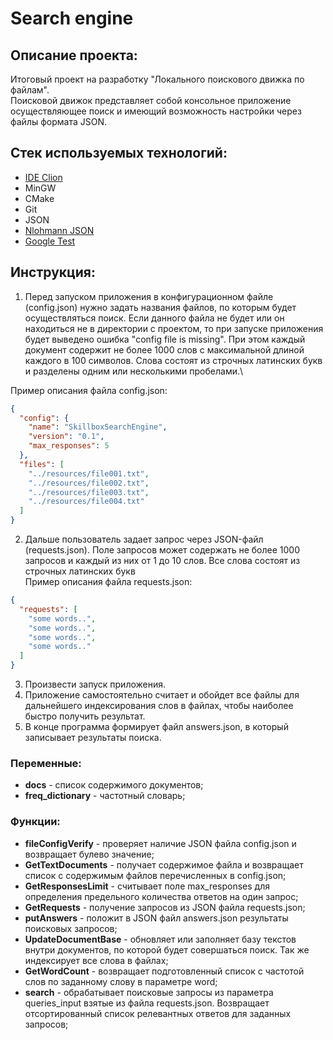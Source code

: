 # Search engine

## Описание проекта:
Итоговый проект на разработку "Локального поискового движка по файлам".\
Поисковой движок представляет собой консольное приложение осуществляющее поиск и имеющий 
возможность настройки через файлы формата JSON.

## Стек используемых технологий:
* [IDE Clion](https://www.jetbrains.com/clion/)
* MinGW
* СMake
* Git
* JSON
* [Nlohmann JSON](https://github.com/nlohmann/json)
* [Google Test](https://github.com/google/googletest)

## Инструкция:
1. Перед запуском приложения в конфигурационном файле (config.json) нужно задать названия файлов,
по которым будет осуществляться поиск. Если данного файла не будет или он находиться не в директории
с проектом, то при запуске приложения будет выведено ошибка "config file is missing". При этом 
каждый документ содержит не более 1000 слов с максимальной длиной каждого в 100 символов. Слова 
состоят из строчных латинских букв и разделены одним или несколькими пробелами.\

Пример описания файла config.json:
```json 
{
  "config": {
    "name": "SkillboxSearchEngine",
    "version": "0.1",
    "max_responses": 5
  },
  "files": [
    "../resources/file001.txt",
    "../resources/file002.txt",
    "../resources/file003.txt",
    "../resources/file004.txt"
  ]
}
```
2. Дальше пользователь задает запрос через JSON-файл (requests.json). Поле запросов может содержать
не более 1000 запросов и каждый из них от 1 до 10 слов. Все слова состоят из строчных латинских букв\
Пример описания файла requests.json:
```json
{
  "requests": [
    "some words..",
    "some words..",
    "some words..",
    "some words.."
  ]
}
```

3. Произвести запуск приложения.
4. Приложение самостоятельно считает и обойдет все файлы для дальнейшего индексирования слов 
в файлах, чтобы наиболее быстро получить результат.
5. В конце программа формирует файл answers.json, в который записывает результаты поиска.

### Переменные:
- __docs__ - список содержимого документов;
- __freq_dictionary__ - частотный словарь;

### Функции:
- __fileConfigVerify__ - проверяет наличие JSON файла config.json и возвращает булево значение;
- __GetTextDocuments__ - получает содержимое файла и возвращает список с содержимым файлов перечисленных
  в config.json;
- __GetResponsesLimit__ - считывает поле max_responses для определения предельного количества 
ответов на один запрос;
- __GetRequests__ - получение запросов из JSON файла requests.json;
- __putAnswers__ - положит в JSON файл answers.json результаты поисковых запросов;
- __UpdateDocumentBase__ - обновляет или заполняет базу текстов внутри документов, по которой будет
совершаться поиск. Так же индексирует все слова в файлах;
- __GetWordCount__ - возвращает подготовленный список с частотой слов по заданному слову в параметре word;
- __search__ - обрабатывает поисковые запросы из параметра queries_input взятые из файла requests.json. 
Возвращает отсортированный список релевантных ответов для заданных запросов;
